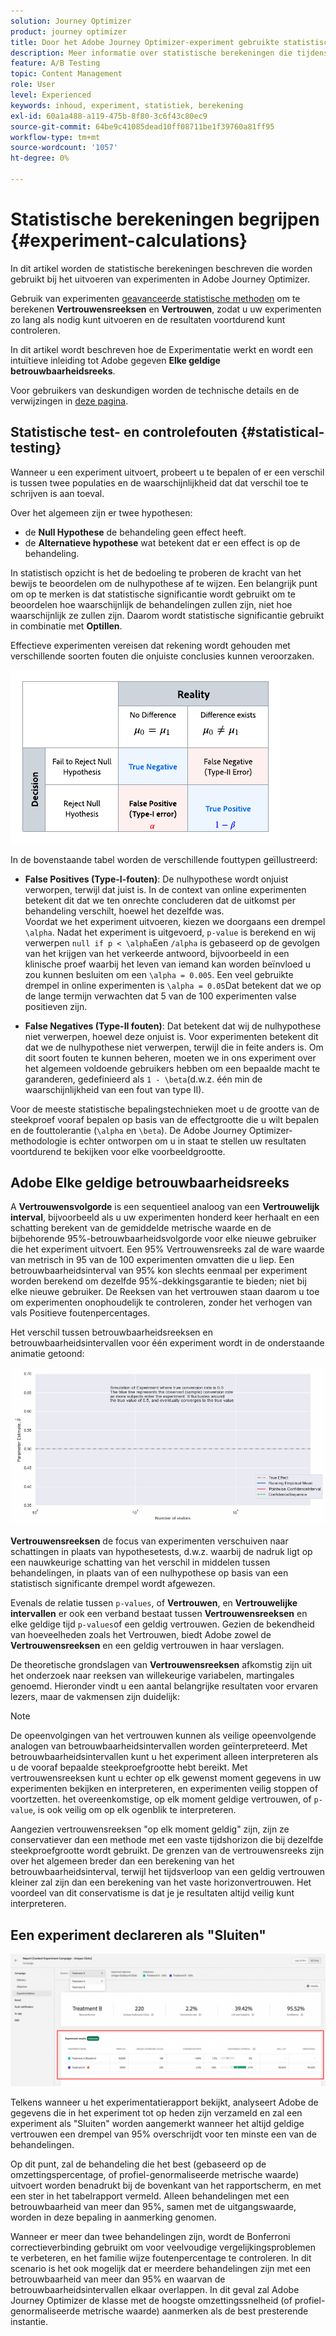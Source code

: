 ```yaml
---
solution: Journey Optimizer
product: journey optimizer
title: Door het Adobe Journey Optimizer-experiment gebruikte statistische berekeningen
description: Meer informatie over statistische berekeningen die tijdens experimenten worden gebruikt
feature: A/B Testing
topic: Content Management
role: User
level: Experienced
keywords: inhoud, experiment, statistiek, berekening
exl-id: 60a1a488-a119-475b-8f80-3c6f43c80ec9
source-git-commit: 64be9c41085dead10ff08711be1f39760a81ff95
workflow-type: tm+mt
source-wordcount: '1057'
ht-degree: 0%

---
```


# Statistische berekeningen begrijpen {#experiment-calculations}

In dit artikel worden de statistische berekeningen beschreven die worden gebruikt bij het uitvoeren van experimenten in Adobe Journey Optimizer.

Gebruik van experimenten [geavanceerde statistische methoden](../campaigns/assets/confidence_sequence_technical_details.pdf) om te berekenen **Vertrouwensreeksen** en **Vertrouwen**, zodat u uw experimenten zo lang als nodig kunt uitvoeren en de resultaten voortdurend kunt controleren.

In dit artikel wordt beschreven hoe de Experimentatie werkt en wordt een intuïtieve inleiding tot Adobe gegeven **Elke geldige betrouwbaarheidsreeks**.

Voor gebruikers van deskundigen worden de technische details en de verwijzingen in [deze pagina](../campaigns/assets/confidence_sequence_technical_details.pdf).

## Statistische test- en controlefouten {#statistical-testing}

Wanneer u een experiment uitvoert, probeert u te bepalen of er een verschil is tussen twee populaties en de waarschijnlijkheid dat dat verschil toe te schrijven is aan toeval.

Over het algemeen zijn er twee hypothesen:

* de **Null Hypothese** de behandeling geen effect heeft.
* de **Alternatieve hypothese** wat betekent dat er een effect is op de behandeling.

In statistisch opzicht is het de bedoeling te proberen de kracht van het bewijs te beoordelen om de nulhypothese af te wijzen. Een belangrijk punt om op te merken is dat statistische significantie wordt gebruikt om te beoordelen hoe waarschijnlijk de behandelingen zullen zijn, niet hoe waarschijnlijk ze zullen zijn. Daarom wordt statistische significantie gebruikt in combinatie met **Optillen**.

Effectieve experimenten vereisen dat rekening wordt gehouden met verschillende soorten fouten die onjuiste conclusies kunnen veroorzaken.

![](assets/technote_1.png)

In de bovenstaande tabel worden de verschillende fouttypen geïllustreerd:

* **False Positives (Type-I-fouten)**: De nulhypothese wordt onjuist verworpen, terwijl dat juist is. In de context van online experimenten betekent dit dat we ten onrechte concluderen dat de uitkomst per behandeling verschilt, hoewel het dezelfde was.
   </br>Voordat we het experiment uitvoeren, kiezen we doorgaans een drempel `\alpha`. Nadat het experiment is uitgevoerd, `p-value` is berekend en wij verwerpen `null if p < \alpha`Een `/alpha` is gebaseerd op de gevolgen van het krijgen van het verkeerde antwoord, bijvoorbeeld in een klinische proef waarbij het leven van iemand kan worden beïnvloed u zou kunnen besluiten om een `\alpha = 0.005`. Een veel gebruikte drempel in online experimenten is `\alpha = 0.05`Dat betekent dat we op de lange termijn verwachten dat 5 van de 100 experimenten valse positieven zijn.

* **False Negatives (Type-II fouten)**: Dat betekent dat wij de nulhypothese niet verwerpen, hoewel deze onjuist is. Voor experimenten betekent dit dat we de nulhypothese niet verwerpen, terwijl die in feite anders is. Om dit soort fouten te kunnen beheren, moeten we in ons experiment over het algemeen voldoende gebruikers hebben om een bepaalde macht te garanderen, gedefinieerd als `1 - \beta`(d.w.z. één min de waarschijnlijkheid van een fout van type II).

Voor de meeste statistische bepalingstechnieken moet u de grootte van de steekproef vooraf bepalen op basis van de effectgrootte die u wilt bepalen en de fouttolerantie (`\alpha` en `\beta`). De Adobe Journey Optimizer-methodologie is echter ontworpen om u in staat te stellen uw resultaten voortdurend te bekijken voor elke voorbeeldgrootte.

## Adobe Elke geldige betrouwbaarheidsreeks

A **Vertrouwensvolgorde** is een sequentieel analoog van een **Vertrouwelijk interval**, bijvoorbeeld als u uw experimenten honderd keer herhaalt en een schatting berekent van de gemiddelde metrische waarde en de bijbehorende 95%-betrouwbaarheidsvolgorde voor elke nieuwe gebruiker die het experiment uitvoert. Een 95% Vertrouwensreeks zal de ware waarde van metrisch in 95 van de 100 experimenten omvatten die u liep. Een betrouwbaarheidsinterval van 95% kon slechts eenmaal per experiment worden berekend om dezelfde 95%-dekkingsgarantie te bieden; niet bij elke nieuwe gebruiker. De Reeksen van het vertrouwen staan daarom u toe om experimenten onophoudelijk te controleren, zonder het verhogen van vals Positieve foutenpercentages.

Het verschil tussen betrouwbaarheidsreeksen en betrouwbaarheidsintervallen voor één experiment wordt in de onderstaande animatie getoond:

![](assets/technote_2.gif)

**Vertrouwensreeksen** de focus van experimenten verschuiven naar schattingen in plaats van hypothesetests, d.w.z. waarbij de nadruk ligt op een nauwkeurige schatting van het verschil in middelen tussen behandelingen, in plaats van of een nulhypothese op basis van een statistisch significante drempel wordt afgewezen.

Evenals de relatie tussen `p-values`, of **Vertrouwen**, en **Vertrouwelijke intervallen** er ook een verband bestaat tussen **Vertrouwensreeksen** en elke geldige tijd `p-values`of een geldig vertrouwen. Gezien de bekendheid van hoeveelheden zoals het Vertrouwen, biedt Adobe zowel de **Vertrouwensreeksen** en een geldig vertrouwen in haar verslagen.

De theoretische grondslagen van **Vertrouwensreeksen** afkomstig zijn uit het onderzoek naar reeksen van willekeurige variabelen, martingales genoemd. Hieronder vindt u een aantal belangrijke resultaten voor ervaren lezers, maar de vakmensen zijn duidelijk:

>[!NOTE]
>
>De opeenvolgingen van het vertrouwen kunnen als veilige opeenvolgende analogen van betrouwbaarheidsintervallen worden geïnterpreteerd. Met betrouwbaarheidsintervallen kunt u het experiment alleen interpreteren als u de vooraf bepaalde steekproefgrootte hebt bereikt. Met vertrouwensreeksen kunt u echter op elk gewenst moment gegevens in uw experimenten bekijken en interpreteren, en experimenten veilig stoppen of voortzetten. het overeenkomstige, op elk moment geldige vertrouwen, of `p-value`, is ook veilig om op elk ogenblik te interpreteren.

Aangezien vertrouwensreeksen &quot;op elk moment geldig&quot; zijn, zijn ze conservatiever dan een methode met een vaste tijdshorizon die bij dezelfde steekproefgrootte wordt gebruikt. De grenzen van de vertrouwensreeks zijn over het algemeen breder dan een berekening van het betrouwbaarheidsinterval, terwijl het tijdsverloop van een geldig vertrouwen kleiner zal zijn dan een berekening van het vaste horizonvertrouwen. Het voordeel van dit conservatisme is dat je je resultaten altijd veilig kunt interpreteren.

## Een experiment declareren als &quot;Sluiten&quot;

![](assets/experimentation_report_2.png)

Telkens wanneer u het experimentatierapport bekijkt, analyseert Adobe de gegevens die in het experiment tot op heden zijn verzameld en zal een experiment als &quot;Sluiten&quot; worden aangemerkt wanneer het altijd geldige vertrouwen een drempel van 95% overschrijdt voor ten minste een van de behandelingen.

Op dit punt, zal de behandeling die het best (gebaseerd op de omzettingspercentage, of profiel-genormaliseerde metrische waarde) uitvoert worden benadrukt bij de bovenkant van het rapportscherm, en met een ster in het tabelrapport vermeld. Alleen behandelingen met een betrouwbaarheid van meer dan 95%, samen met de uitgangswaarde, worden in deze bepaling in aanmerking genomen.

Wanneer er meer dan twee behandelingen zijn, wordt de Bonferroni correctieverbinding gebruikt om voor veelvoudige vergelijkingsproblemen te verbeteren, en het familie wijze foutenpercentage te controleren. In dit scenario is het ook mogelijk dat er meerdere behandelingen zijn met een betrouwbaarheid van meer dan 95% en waarvan de betrouwbaarheidsintervallen elkaar overlappen. In dit geval zal Adobe Journey Optimizer de klasse met de hoogste omzettingssnelheid (of profiel-genormaliseerde metrische waarde) aanmerken als de best presterende instantie.
